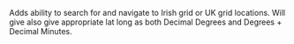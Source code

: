 Adds ability to search for and navigate to Irish grid or UK grid locations. Will give also give appropriate lat long as both Decimal Degrees and Degrees + Decimal Minutes.
